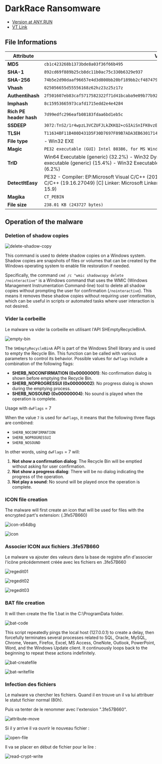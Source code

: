 # DarkRace Ransomware

* [Version at ANY.RUN](https://app.any.run/tasks/49c52e34-2995-40e6-ae57-779f176fd179)
* [VT Link](https://www.virustotal.com/gui/file/74b5e2d90daaf96657e4d3d800bb20bf189bb2cf487479ea0facaf6182e0d1d3)

## File Informations

| **Attribute**              | **Value**                                                                                                                                       |
|----------------------------|-------------------------------------------------------------------------------------------------------------------------------------------------|
| **MD5**                    | `cb1c423268b1373bde8a03f36f66b495`                                                                                                              |
| **SHA-1**                  | `892cd69f889b25cb8dc11b0ac75c330b6329e937`                                                                                                      |
| **SHA-256**                | `74b5e2d90daaf96657e4d3d800bb20bf189bb2cf487479ea0facaf6182e0d1d3`                                                                              |
| **Vhash**                  | `025056655d55556168z62hz23z25z17z`                                                                                                              |
| **Authentihash**           | `2f501607eb83caf5717582322f71d41bcaba9e09b77b92f6d18e799df9cfa5c9`                                                                              |
| **Imphash**                | `8c15953665973cafd1715edd2e4e4284`                                                                                                              |
| **Rich PE header hash**    | `7d99edfc296eafb08183fdaa6bd1eb5c`                                                                                                              |
| **SSDEEP**                 | `3072:TnS2/1r4wpzL3VCZUFJLkZKKQ2+cGIAiSnIFK0vzEwYfidYjXzxeyYZwx4iE:7S6r4EzLUCzkFQOG7iSnIRYKKDx/E`                                               |
| **TLSH**                   | `T11634BF11B480D431D5F30D7697F89B7ADA3EB630171496EB53D4062ADE243E2B23EA1B`                                                                      |
| **File type**              | - Win32 EXE                                                               |
| **Magic**                  | `PE32 executable (GUI) Intel 80386, for MS Windows`                                                                                             |
| **TrID**                   | Win64 Executable (generic) (32.2%) - Win32 Dynamic Link Library (generic) (20.1%) - Win16 NE executable (generic) (15.4%) - Win32 Executable (generic) (13.7%) - OS/2 Executable (generic) (6.2%) |
| **DetectItEasy**           | PE32 - Compiler: EP:Microsoft Visual C/C++ (2017 v.15.5-6) [EXE32] - Compiler: Microsoft Visual C/C++ (19.16.27049) [C] Linker: Microsoft Linker (14.16.27049) - Tool: Visual Studio (2017 version 15.9) |
| **Magika**                 | `CT_PEBIN`                                                                                                                                      |
| **File size**              | `238.01 KB (243727 bytes)`                                                                                                                      |

## Operation of the malware

### Deletion of shadow copies

![delete-shadow-copy](/images/darkrace/delete-shadow-copy.png)

This command is used to delete shadow copies on a Windows system. Shadow copies are snapshots of files or volumes that can be created by the Windows operating system to enable file restoration if needed.

Specifically, the command `cmd /c "wmic shadowcopy delete /nointeractive"` is a Windows command that uses the WMIC (Windows Management Instrumentation Command-line) tool to delete all shadow copies without prompting the user for confirmation (`/nointeractive`). This means it removes these shadow copies without requiring user confirmation, which can be useful in scripts or automated tasks where user interaction is not desired.


### Vider la corbeille

Le malware va vider la corbeille en utilisant l'API SHEmptyRecycleBinA.

![empty-bin](/images/darkrace/empty-bin.png)

The `SHEmptyRecycleBinA` API is part of the Windows Shell library and is used to empty the Recycle Bin. This function can be called with various parameters to control its behavior.
Possible values for `dwFlags` include a combination of the following flags:

-   **SHERB_NOCONFIRMATION (0x00000001)**: No confirmation dialog is shown before emptying the Recycle Bin.
-   **SHERB_NOPROGRESSUI (0x00000002)**: No progress dialog is shown during the emptying process.
-   **SHERB_NOSOUND (0x00000004)**: No sound is played when the operation is complete.

Usage with `dwFlags` = 7

When the value `7` is used for `dwFlags`, it means that the following three flags are combined:

-   `SHERB_NOCONFIRMATION`
-   `SHERB_NOPROGRESSUI`
-   `SHERB_NOSOUND`

In other words, using `dwFlags` = 7 will:

1.  **Not show a confirmation dialog**: The Recycle Bin will be emptied without asking for user confirmation.
2.  **Not show a progress dialog**: There will be no dialog indicating the progress of the operation.
3.  **Not play a sound**: No sound will be played once the operation is complete.

### ICON file creation

The malware will first create an icon that will be used for files with the encrypted part's extension: (.3fe57B660)

![icon-x64dbg](/images/darkrace/icone-x64dbg.png)

![icon](/images/darkrace/icone.png)

### Associer ICON aux fichiers .3fe57B660

Le malware va ajouter des valeurs dans la base de registre afin d'associer l'icône précédemment créée avec les fichiers en .3fe57B660

![regedit01](/images/darkrace/regedit01.png)

![regedit02](/images/darkrace/regedit02.png)

![regedit03](/images/darkrace/regedit03.png)

### BAT file creation

It will then create the file 1.bat in the C:\ProgramData folder.

![bat-code](/images/darkrace/bat-code.png)

This script repeatedly pings the local host (127.0.0.1) to create a delay, then forcefully terminates several processes related to SQL, Oracle, MySQL, Chrome, Veeam, Firefox, Excel, MS Access, OneNote, Outlook, PowerPoint, Word, and the Windows Update client. It continuously loops back to the beginning to repeat these actions indefinitely.

![bat-createfile](/images/darkrace/bat-createfile.png)

![bat-writefile](/images/darkrace/bat-writefile.png)

### Infection des fichiers

Le malware va chercher les fichiers. Quand il en trouve un il va lui attribuer le statut fichier normal (80h).

Puis va tenter de le renommer avec l'extension ".3fe57B660".

![attribute-move](/images/darkrace/attribute-move.png)

Si il y arrive il va ouvrir le nouveau fichier :

![open-file](/images/darkrace/open-file.png)

Il va se placer en début de fichier pour le lire :

![read-crypt-write](/images/darkrace/read-crypt-write.png)

